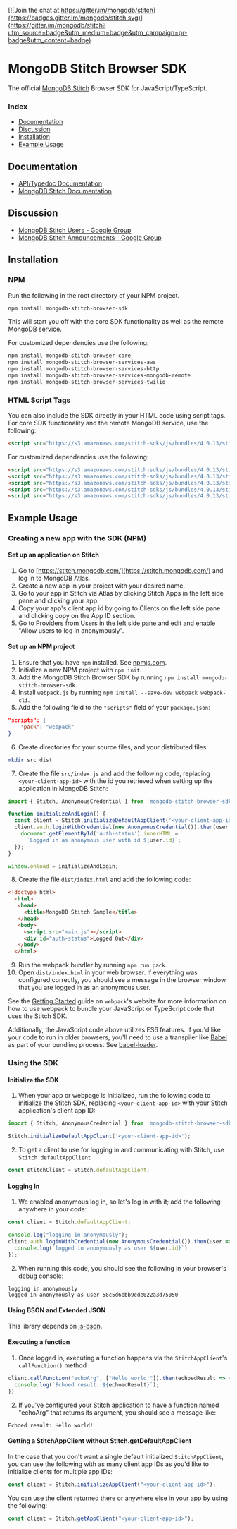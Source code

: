 [![Join the chat at https://gitter.im/mongodb/stitch](https://badges.gitter.im/mongodb/stitch.svg)](https://gitter.im/mongodb/stitch?utm_source=badge&utm_medium=badge&utm_campaign=pr-badge&utm_content=badge)

# MongoDB Stitch Browser SDK 

The official [MongoDB Stitch](https://stitch.mongodb.com/) Browser SDK for JavaScript/TypeScript.

### Index
- [Documentation](#documentation)
- [Discussion](#discussion)
- [Installation](#installation)
- [Example Usage](#example-usage)

## Documentation
* [API/Typedoc Documentation](https://s3.amazonaws.com/stitch-sdks/js/docs/4.0.13/index.html)
* [MongoDB Stitch Documentation](https://docs.mongodb.com/stitch/)

## Discussion
* [MongoDB Stitch Users - Google Group](https://groups.google.com/d/forum/mongodb-stitch-users)
* [MongoDB Stitch Announcements - Google Group](https://groups.google.com/d/forum/mongodb-stitch-announce)

## Installation

### NPM

Run the following in the root directory of your NPM project.

```bash
npm install mongodb-stitch-browser-sdk
```

This will start you off with the core SDK functionality as well as the remote MongoDB service.

For customized dependencies use the following:

```bash
npm install mongodb-stitch-browser-core
npm install mongodb-stitch-browser-services-aws
npm install mongodb-stitch-browser-services-http
npm install mongodb-stitch-browser-services-mongodb-remote
npm install mongodb-stitch-browser-services-twilio
```

### HTML Script Tags

You can also include the SDK directly in your HTML code using script tags. For core SDK functionality and the remote MongoDB service, use the following:

```html
<script src="https://s3.amazonaws.com/stitch-sdks/js/bundles/4.0.13/stitch.js"></script>
```

For customized dependencies use the following:
```html
<script src="https://s3.amazonaws.com/stitch-sdks/js/bundles/4.0.13/stitch-core.js"></script>
<script src="https://s3.amazonaws.com/stitch-sdks/js/bundles/4.0.13/stitch-services-aws.js"></script>
<script src="https://s3.amazonaws.com/stitch-sdks/js/bundles/4.0.13/stitch-services-http.js"></script>
<script src="https://s3.amazonaws.com/stitch-sdks/js/bundles/4.0.13/stitch-services-mongodb-remote.js"></script>
<script src="https://s3.amazonaws.com/stitch-sdks/js/bundles/4.0.13/stitch-services-twilio.js"></script>
```

## Example Usage

### Creating a new app with the SDK (NPM)

#### Set up an application on Stitch
1. Go to [https://stitch.mongodb.com/](https://stitch.mongodb.com/) and log in to MongoDB Atlas.
2. Create a new app in your project with your desired name.
3. Go to your app in Stitch via Atlas by clicking Stitch Apps in the left side pane and clicking your app.
3. Copy your app's client app id by going to Clients on the left side pane and clicking copy on the App ID section.
4. Go to Providers from Users in the left side pane and edit and enable "Allow users to log in anonymously".

#### Set up an NPM project
1. Ensure that you have `npm` installed. See [npmjs.com](https://www.npmjs.com).
2. Initialize a new NPM project with `npm init`.
3. Add the MongoDB Stitch Browser SDK by running `npm install mongodb-stitch-browser-sdk`.
4. Install `webpack.js` by running `npm install --save-dev webpack webpack-cli`.
5. Add the following field to the `"scripts"` field of your `package.json`:

```json
"scripts": {
    "pack": "webpack"
}
```

6. Create directories for your source files, and your distributed files:

```bash
mkdir src dist
```

7. Create the file `src/index.js` and add the following code, replacing `<your-client-app-id>` with the id you retrieved when setting up the application in MongoDB Stitch:

```javascript
import { Stitch, AnonymousCredential } from 'mongodb-stitch-browser-sdk'

function initializeAndLogin() {
  const client = Stitch.initializeDefaultAppClient('<your-client-app-id>');
  client.auth.loginWithCredential(new AnonymousCredential()).then(user => {
    document.getElementById('auth-status').innerHTML = 
      `Logged in as anonymous user with id ${user.id}`;
  });
}

window.onload = initializeAndLogin;
```

8. Create the file `dist/index.html` and add the following code:

```html
<!doctype html>
  <html>
   <head>
     <title>MongoDB Stitch Sample</title>
   </head>
   <body>
     <script src="main.js"></script>
     <div id="auth-status">Logged Out</div>
   </body>
  </html>
```

9. Run the webpack bundler by running `npm run pack`.
10. Open `dist/index.html` in your web browser. If everything was configured correctly, you should see a message in the browser window that you are logged in as an anonymous user.

See the [Getting Started](https://webpack.js.org/guides/getting-started/) guide on `webpack`'s website for more information on how to use webpack to bundle your JavaScript or TypeScript code that uses the Stitch SDK.

Additionally, the JavaScript code above utilizes ES6 features. If you'd like your code to run in older browsers, you'll need to use a transpiler like [Babel](https://babeljs.io/) as part of your bundling process. See [babel-loader](https://github.com/babel/babel-loader).

### Using the SDK

#### Initialize the SDK
1. When your app or webpage is initialized, run the following code to initialize the Stitch SDK, replacing `<your-client-app-id>` with your Stitch application's client app ID:

```javascript
import { Stitch, AnonymousCredential } from 'mongodb-stitch-browser-sdk'

Stitch.initializeDefaultAppClient('<your-client-app-id>');
```

2. To get a client to use for logging in and communicating with Stitch, use `Stitch.defaultAppClient`

```javascript
const stitchClient = Stitch.defaultAppClient;
```

#### Logging In
1. We enabled anonymous log in, so let's log in with it; add the following anywhere in your code:

```javascript
const client = Stitch.defaultAppClient;

console.log("logging in anonymously");
client.auth.loginWithCredential(new AnonymousCredential()).then(user => {
  console.log(`logged in anonymously as user ${user.id}`)
});
```

2. When running this code, you should see the following in your browser's debug console:

```
logging in anonymously                                                    	
logged in anonymously as user 58c5d6ebb9ede022a3d75050
```

#### Using BSON and Extended JSON

This library depends on [js-bson](https://www.npmjs.com/package/js-bson).

#### Executing a function
1. Once logged in, executing a function happens via the `StitchAppClient`'s `callFunction()` method

```javascript
client.callFunction("echoArg", ["Hello world!"]).then(echoedResult => {
  console.log(`Echoed result: ${echoedResult}`);
})
```

2. If you've configured your Stitch application to have a function named "echoArg" that returns its argument, you should see a message like:

```
Echoed result: Hello world!
```
	
#### Getting a StitchAppClient without Stitch.getDefaultAppClient

In the case that you don't want a single default initialized `StitchAppClient`, you can use the following with as many client app IDs as you'd like to initialize clients for multiple app IDs:

```javascript
const client = Stitch.initializeAppClient("<your-client-app-id>");
```

You can use the client returned there or anywhere else in your app by using the following:

```javascript
const client = Stitch.getAppClient("<your-client-app-id>");
```

